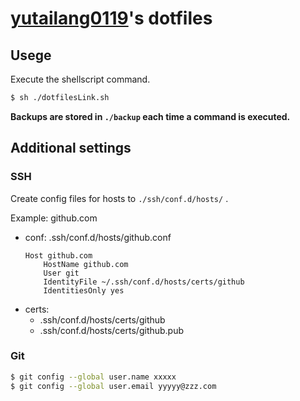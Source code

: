 # [yutailang0119](https://github.com/yutailang0119)'s dotfiles

## Usege

Execute the shellscript command.

```bash
$ sh ./dotfilesLink.sh
```

**Backups are stored in `./backup` each time a command is executed.**

## Additional settings

### SSH

Create config files for hosts to `./ssh/conf.d/hosts/` .

Example: github.com
- conf: .ssh/conf.d/hosts/github.conf
    ```
    Host github.com
        HostName github.com
        User git
        IdentityFile ~/.ssh/conf.d/hosts/certs/github
        IdentitiesOnly yes
    ```
- certs:
    - .ssh/conf.d/hosts/certs/github
    - .ssh/conf.d/hosts/certs/github.pub

### Git

```bash
$ git config --global user.name xxxxx
$ git config --global user.email yyyyy@zzz.com
```
